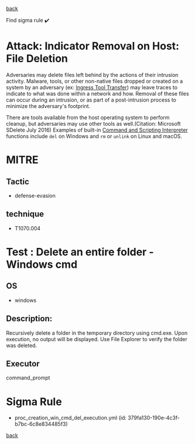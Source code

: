 
[back](../index.md)

Find sigma rule :heavy_check_mark: 

# Attack: Indicator Removal on Host: File Deletion 

Adversaries may delete files left behind by the actions of their intrusion activity. Malware, tools, or other non-native files dropped or created on a system by an adversary (ex: [Ingress Tool Transfer](https://attack.mitre.org/techniques/T1105)) may leave traces to indicate to what was done within a network and how. Removal of these files can occur during an intrusion, or as part of a post-intrusion process to minimize the adversary's footprint.

There are tools available from the host operating system to perform cleanup, but adversaries may use other tools as well.(Citation: Microsoft SDelete July 2016) Examples of built-in [Command and Scripting Interpreter](https://attack.mitre.org/techniques/T1059) functions include <code>del</code> on Windows and <code>rm</code> or <code>unlink</code> on Linux and macOS.

# MITRE
## Tactic
  - defense-evasion


## technique
  - T1070.004


# Test : Delete an entire folder - Windows cmd
## OS
  - windows


## Description:
Recursively delete a folder in the temporary directory using cmd.exe.
Upon execution, no output will be displayed. Use File Explorer to verify the folder was deleted.


## Executor
command_prompt

# Sigma Rule
 - proc_creation_win_cmd_del_execution.yml (id: 379fa130-190e-4c3f-b7bc-6c8e834485f3)



[back](../index.md)
